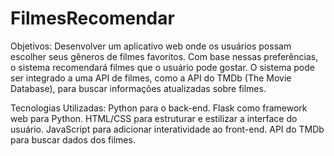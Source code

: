 # FilmesRecomendar

Objetivos:
Desenvolver um aplicativo web onde os usuários possam escolher seus gêneros de filmes favoritos.
Com base nessas preferências, o sistema recomendará filmes que o usuário pode gostar.
O sistema pode ser integrado a uma API de filmes, como a API do TMDb (The Movie Database), para buscar informações atualizadas sobre filmes.

Tecnologias Utilizadas:
Python para o back-end.
Flask como framework web para Python.
HTML/CSS para estruturar e estilizar a interface do usuário.
JavaScript para adicionar interatividade ao front-end.
API do TMDb para buscar dados dos filmes.
